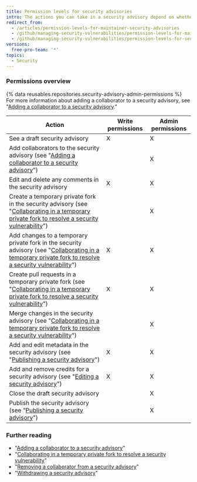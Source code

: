 ```yaml
---
title: Permission levels for security advisories
intro: The actions you can take in a security advisory depend on whether you have admin or write permissions to the security advisory.
redirect_from:
  - /articles/permission-levels-for-maintainer-security-advisories
  - /github/managing-security-vulnerabilities/permission-levels-for-maintainer-security-advisories
  - /github/managing-security-vulnerabilities/permission-levels-for-security-advisories
versions:
  free-pro-team: '*'
topics:
  - Security
---
```


### Permissions overview

{% data reusables.repositories.security-advisory-admin-permissions %} For more information about adding a collaborator to a security advisory, see "[Adding a collaborator to a security advisory](/github/managing-security-vulnerabilities/adding-a-collaborator-to-a-security-advisory)."

Action | Write permissions | Admin permissions |
------ | ----------------- | ----------------- |
See a draft security advisory | X | X |
Add collaborators to the security advisory (see "[Adding a collaborator to a security advisory](/github/managing-security-vulnerabilities/adding-a-collaborator-to-a-security-advisory)") | | X |
Edit and delete any comments in the security advisory | X | X |
Create a temporary private fork in the security advisory (see "[Collaborating in a temporary private fork to resolve a security vulnerability](/articles/collaborating-in-a-temporary-private-fork-to-resolve-a-security-vulnerability)") | | X |
Add changes to a temporary private fork in the security advisory (see "[Collaborating in a temporary private fork to resolve a security vulnerability](/articles/collaborating-in-a-temporary-private-fork-to-resolve-a-security-vulnerability)") | X | X |
Create pull requests in a temporary private fork (see "[Collaborating in a temporary private fork to resolve a security vulnerability](/github/managing-security-vulnerabilities/collaborating-in-a-temporary-private-fork-to-resolve-a-security-vulnerability)") | X | X |
Merge changes in the security advisory (see "[Collaborating in a temporary private fork to resolve a security vulnerability](/articles/collaborating-in-a-temporary-private-fork-to-resolve-a-security-vulnerability)") | | X |
Add and edit metadata in the security advisory (see "[Publishing a security advisory](/github/managing-security-vulnerabilities/publishing-a-security-advisory)") | X | X |
Add and remove credits for a security advisory (see "[Editing a security advisory](/github/managing-security-vulnerabilities/editing-a-security-advisory#about-credits-for-security-advisories)") | X | X |
Close the draft security advisory | | X |
Publish the security advisory (see "[Publishing a security advisory](/github/managing-security-vulnerabilities/publishing-a-security-advisory)") | | X |

### Further reading

- "[Adding a collaborator to a security advisory](/github/managing-security-vulnerabilities/adding-a-collaborator-to-a-security-advisory)"
- "[Collaborating in a temporary private fork to resolve a security vulnerability](/github/managing-security-vulnerabilities/collaborating-in-a-temporary-private-fork-to-resolve-a-security-vulnerability)"
- "[Removing a collaborator from a security advisory](/github/managing-security-vulnerabilities/removing-a-collaborator-from-a-security-advisory)"
- "[Withdrawing a security advisory](/github/managing-security-vulnerabilities/withdrawing-a-security-advisory)"

